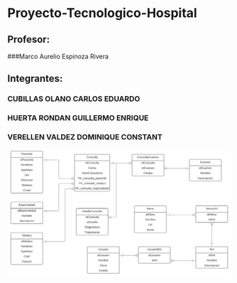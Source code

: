 # Proyecto-Tecnologico-Hospital

## Profesor: 
###Marco Aurelio Espinoza Rivera

## Integrantes:
### CUBILLAS OLANO CARLOS EDUARDO
### HUERTA RONDAN GUILLERMO ENRIQUE
### VERELLEN VALDEZ DOMINIQUE CONSTANT

![](Docs/bd.png)
